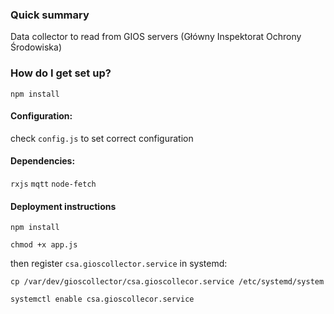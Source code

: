### Quick summary ###

Data collector to read from GIOS servers (Główny Inspektorat Ochrony Środowiska)


### How do I get set up? ###

`npm install`

#### Configuration:

check `config.js` to set correct configuration

#### Dependencies:

`rxjs`
`mqtt`
`node-fetch`

#### Deployment instructions

`npm install`

`chmod +x app.js`

then register `csa.gioscollector.service` in systemd:

`cp /var/dev/gioscollector/csa.gioscollecor.service /etc/systemd/system`

`systemctl enable csa.gioscollecor.service`